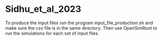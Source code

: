 # Sidhu_et_al_2023
To produce the input files run the program input_file_production.sh and make sure the csv file is in the same directory. Then use OpenSimRoot to run the simulations for each set of input files. 
